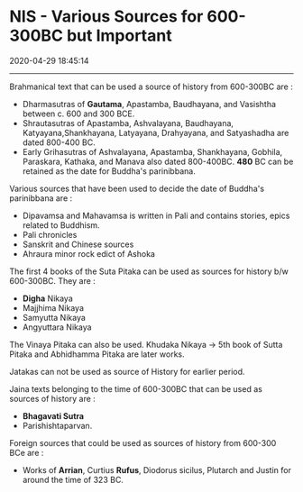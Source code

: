 # NIS - Various Sources for 600-300BC but Important

2020-04-29 18:45:14

---

Brahmanical text that can be used a source of history from 600-300BC are :

- Dharmasutras of **Gautama**, Apastamba, Baudhayana, and Vasishtha between c. 600 and 300 BCE.
- Shrautasutras of Apastamba, Ashvalayana, Baudhayana, Katyayana,Shankhayana, Latyayana, Drahyayana, and Satyashadha are dated 800-400 BC.
- Early Grihasutras of Ashvalayana, Apastamba, Shankhayana, Gobhila, Paraskara, Kathaka, and Manava also dated 800-400BC. **480** BC can be retained as the date for Buddha's parinibbana.

Various sources that have been used to decide the date of Buddha's parinibbana are :

- Dipavamsa and Mahavamsa is written in Pali and contains stories, epics related to Buddhism.
- Pali chronicles
- Sanskrit and Chinese sources
- Ahraura minor rock edict of Ashoka

The first 4 books of the Suta Pitaka can be used as sources for history b/w 600-300BC. They are :

- **Digha** Nikaya
- Majjhima Nikaya
- Samyutta Nikaya
- Angyuttara Nikaya

The Vinaya Pitaka can also be used. Khudaka Nikaya → 5th book of Sutta Pitaka and Abhidhamma Pitaka are later works.

 Jatakas can not be used as source of History for earlier period.

Jaina texts belonging to the time of 600-300BC that can be used as sources of history are :

- **Bhagavati Sutra**
- Parishishtaparvan.

Foreign sources that could be used as sources of history from 600-300 BCe are :

- Works of **Arrian**, Curtius **Rufus**, Diodorus sicilus, Plutarch and Justin for around the time of 323 BC.
